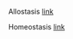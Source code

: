 Allostasis  [link](https://en.wikipedia.org/wiki/Allostasis)

Homeostasis  [link](https://en.wikipedia.org/wiki/Homeostasis)
